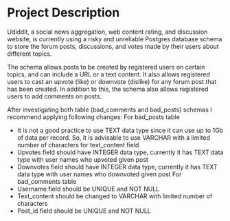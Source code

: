 <h1>Project Description</h1>

<p>
Udiddit, a social news aggregation, web content rating, and discussion website, is currently using a risky and unreliable Postgres database schema to store the forum posts, discussions, and votes made by their users about different topics.</p>
<p>The schema allows posts to be created by registered users on certain topics, and can include a URL or a text content. It also allows registered users to cast an upvote (like) or downvote (dislike) for any forum post that has been created. In addition to this, the schema also allows registered users to add comments on posts.</p>

After investigating both table (bad_comments and bad_posts) schemas I recommend applying following changes:
For bad_posts table
- It is not a good practice to use TEXT data type since it can use up to 1Gb of data
per record. So, it is advisable to use VARCHAR with a limited number of characters
for text_content field
- Upvotes field should have INTEGER data type, currently it has TEXT data type with
user names who upvoted given post
- Downvotes field should have INTEGER data type, currently it has TEXT data type
with user names who downvoted given post For bad_comments table
- Username field should be UNIQUE and NOT NULL
- Text_content should be changed to VARCHAR with limited number of characters
- Post_id field should be UNIQUE and NOT NULL
